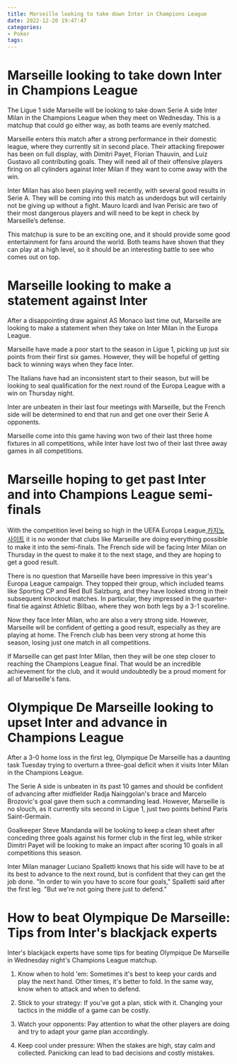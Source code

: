 ```yaml
---
title: Marseille looking to take down Inter in Champions League
date: 2022-12-20 19:47:47
categories:
- Poker
tags:
---
```



#  Marseille looking to take down Inter in Champions League

The Ligue 1 side Marseille will be looking to take down Serie A side Inter Milan in the Champions League when they meet on Wednesday. This is a matchup that could go either way, as both teams are evenly matched.

Marseille enters this match after a strong performance in their domestic league, where they currently sit in second place. Their attacking firepower has been on full display, with Dimitri Payet, Florian Thauvin, and Luiz Gustavo all contributing goals. They will need all of their offensive players firing on all cylinders against Inter Milan if they want to come away with the win.

Inter Milan has also been playing well recently, with several good results in Serie A. They will be coming into this match as underdogs but will certainly not be giving up without a fight. Mauro Icardi and Ivan Perisic are two of their most dangerous players and will need to be kept in check by Marseille’s defense.

This matchup is sure to be an exciting one, and it should provide some good entertainment for fans around the world. Both teams have shown that they can play at a high level, so it should be an interesting battle to see who comes out on top.

#  Marseille looking to make a statement against Inter

After a disappointing draw against AS Monaco last time out, Marseille are looking to make a statement when they take on Inter Milan in the Europa League.

Marseille have made a poor start to the season in Ligue 1, picking up just six points from their first six games. However, they will be hopeful of getting back to winning ways when they face Inter.

The Italians have had an inconsistent start to their season, but will be looking to seal qualification for the next round of the Europa League with a win on Thursday night.

Inter are unbeaten in their last four meetings with Marseille, but the French side will be determined to end that run and get one over their Serie A opponents.

Marseille come into this game having won two of their last three home fixtures in all competitions, while Inter have lost two of their last three away games in all competitions.

#  Marseille hoping to get past Inter and into Champions League semi-finals

With the competition level being so high in the UEFA Europa League,[카지노 사이트](https://choegocasino.com/) it is no wonder that clubs like Marseille are doing everything possible to make it into the semi-finals. The French side will be facing Inter Milan on Thursday in the quest to make it to the next stage, and they are hoping to get a good result.

There is no question that Marseille have been impressive in this year's Europa League campaign. They topped their group, which included teams like Sporting CP and Red Bull Salzburg, and they have looked strong in their subsequent knockout matches. In particular, they impressed in the quarter-final tie against Athletic Bilbao, where they won both legs by a 3-1 scoreline.

Now they face Inter Milan, who are also a very strong side. However, Marseille will be confident of getting a good result, especially as they are playing at home. The French club has been very strong at home this season, losing just one match in all competitions.

If Marseille can get past Inter Milan, then they will be one step closer to reaching the Champions League final. That would be an incredible achievement for the club, and it would undoubtedly be a proud moment for all of Marseille's fans.

#  Olympique De Marseille looking to upset Inter and advance in Champions League

After a 3-0 home loss in the first leg, Olympique De Marseille has a daunting task Tuesday trying to overturn a three-goal deficit when it visits Inter Milan in the Champions League.

The Serie A side is unbeaten in its past 10 games and should be confident of advancing after midfielder Radja Nainggolan's brace and Marcelo Brozovic's goal gave them such a commanding lead. However, Marseille is no slouch, as it currently sits second in Ligue 1, just two points behind Paris Saint-Germain.

Goalkeeper Steve Mandanda will be looking to keep a clean sheet after conceding three goals against his former club in the first leg, while striker Dimitri Payet will be looking to make an impact after scoring 10 goals in all competitions this season.

Inter Milan manager Luciano Spalletti knows that his side will have to be at its best to advance to the next round, but is confident that they can get the job done. "In order to win you have to score four goals," Spalletti said after the first leg. "But we're not going there just to defend."

#  How to beat Olympique De Marseille: Tips from Inter's blackjack experts

Inter's blackjack experts have some tips for beating Olympique De Marseille in Wednesday night's Champions League matchup. 
1. Know when to hold 'em: Sometimes it's best to keep your cards and play the next hand. Other times, it's better to fold. In the same way, know when to attack and when to defend.

2. Stick to your strategy: If you've got a plan, stick with it. Changing your tactics in the middle of a game can be costly.

3. Watch your opponents: Pay attention to what the other players are doing and try to adapt your game plan accordingly.

4. Keep cool under pressure: When the stakes are high, stay calm and collected. Panicking can lead to bad decisions and costly mistakes.